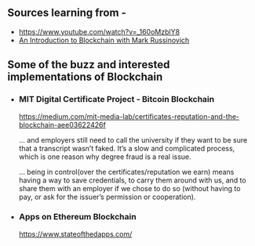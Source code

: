 ## Sources learning from -

- https://www.youtube.com/watch?v=_160oMzblY8
- [An Introduction to Blockchain with Mark Russinovich](https://www.youtube.com/watch?v=uSb0aVp3dDs)


## Some of the buzz and interested implementations of Blockchain

- ### MIT Digital Certificate Project - Bitcoin Blockchain
  https://medium.com/mit-media-lab/certificates-reputation-and-the-blockchain-aee03622426f

  ... and employers still need to call the university if they want to be sure that a transcript wasn’t faked. It’s a slow and complicated process, which is one reason why degree fraud is a real issue.

  ... being in control(over the certificates/reputation we earn) means having a way to save credentials, to carry them around with us, and to share them with an employer if we chose to do so (without having to pay, or ask for the issuer’s permission or cooperation).


- ### Apps on Ethereum Blockchain
  https://www.stateofthedapps.com/ 
